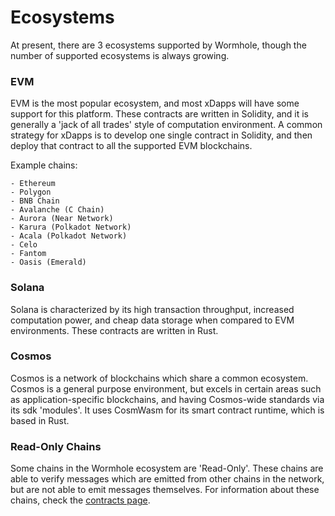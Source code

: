 # Ecosystems

At present, there are 3 ecosystems supported by Wormhole, though the number of supported ecosystems is always growing.

### EVM

EVM is the most popular ecosystem, and most xDapps will have some support for this platform. These contracts are written in Solidity, and it is generally a 'jack of all trades' style of computation environment. A common strategy for xDapps is to develop one single contract in Solidity, and then deploy that contract to all the supported EVM blockchains.

Example chains:

    - Ethereum
    - Polygon
    - BNB Chain
    - Avalanche (C Chain)
    - Aurora (Near Network)
    - Karura (Polkadot Network)
    - Acala (Polkadot Network)
    - Celo
    - Fantom
    - Oasis (Emerald)

### Solana

Solana is characterized by its high transaction throughput, increased computation power, and cheap data storage when compared to EVM environments. These contracts are written in Rust.

### Cosmos

Cosmos is a network of blockchains which share a common ecosystem. Cosmos is a general purpose environment, but excels in certain areas such as application-specific blockchains, and having Cosmos-wide standards via its sdk 'modules'. It uses CosmWasm for its smart contract runtime, which is based in Rust.

### Read-Only Chains

Some chains in the Wormhole ecosystem are 'Read-Only'. These chains are able to verify messages which are emitted from other chains in the network, but are not able to emit messages themselves. For information about these chains, check the [contracts page](../../reference/contracts.md).
